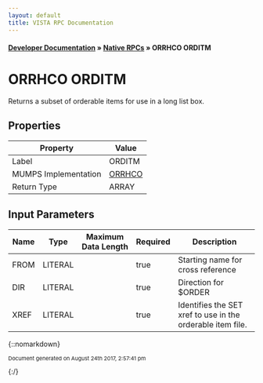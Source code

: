 ```yaml
---
layout: default
title: VISTA RPC Documentation
---
```


#### [Developer Documentation](../index) &#187; [Native RPCs](TableOfContents) &#187; ORRHCO ORDITM<br/>
# ORRHCO ORDITM

Returns a subset of orderable items for use in a long list box.

## Properties

Property | Value
--- | ---
Label | ORDITM
MUMPS Implementation | [ORRHCO](http://code.osehra.org/dox/Routine_ORRHCO_source.html)
Return Type | ARRAY


## Input Parameters

Name | Type | Maximum Data Length | Required | Description
--- | --- | --- | --- | ---
FROM | LITERAL |  | true | Starting name for cross reference
DIR | LITERAL |  | true | Direction for $ORDER
XREF | LITERAL |  | true | Identifies the SET xref to use in the orderable item file.



{::nomarkdown} <br/><p style="font-size: 11px">Document generated on August 24th 2017, 2:57:41 pm</p>{:/}